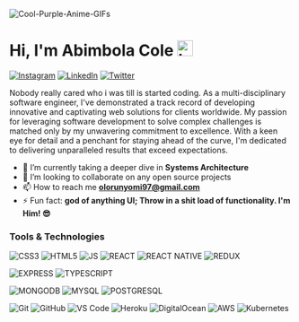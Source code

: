 
![Cool-Purple-Anime-GIFs](https://github.com/olorunyomi97/olorunyomi97/assets/60350428/beadcd75-f0c1-45f3-bb26-23279fa96e62)

# Hi, I'm Abimbola Cole <img src="https://user-images.githubusercontent.com/1303154/88677602-1635ba80-d120-11ea-84d8-d263ba5fc3c0.gif" width="28px" alt="hi">

[![Instagram](https://img.shields.io/badge/Instagram-%23E4405F.svg?style=for-the-badge&logo=Instagram&logoColor=white&style=flat-square)](https://www.instagram.com/abimbola_cole_/)
[![LinkedIn](https://img.shields.io/badge/linkedin-%230077B5.svg?style=for-the-badge&logo=linkedin&logoColor=white&style=flat-square)](https://https://www.linkedin.com/in/abimbola-cole-balogun-84a68011a/)
[![Twitter](https://img.shields.io/badge/-Twitter-1DA1F2?logo=twitter&logoColor=white&style=flat-square)](https://twitter.com/Abimbola_Cole_)

Nobody really cared who i was till is started coding. As a multi-disciplinary software engineer, I've demonstrated a track record of developing innovative and captivating web solutions for clients worldwide. My passion for leveraging software development to solve complex challenges is matched only by my unwavering commitment to excellence. With a keen eye for detail and a penchant for staying ahead of the curve, I'm dedicated to delivering unparalleled results that exceed expectations.

- 🌱 I’m currently taking a deeper dive in **Systems Architecture**
- 👯 I’m looking to collaborate on any open source projects
- 📫 How to reach me **olorunyomi97@gmail.com**
- ⚡ Fun fact: **god of anything UI; Throw in a shit load of functionality. I'm Him! 😎**

### Tools & Technologies
![CSS3](https://img.shields.io/badge/CSS3-1572B6?style=for-the-badge&logo=css3&logoColor=white)
![HTML5](https://img.shields.io/badge/HTML5-E34F26?style=for-the-badge&logo=html5&logoColor=white)
![JS](https://img.shields.io/badge/JavaScript-323330?style=for-the-badge&logo=javascript&logoColor=F7DF1E)
![REACT](https://img.shields.io/badge/React-20232A?style=for-the-badge&logo=react&logoColor=61DAFB)
![REACT NATIVE](https://img.shields.io/badge/Reactnative-20232A?style=for-the-badge&logo=react&logoColor=61DAFB)
![REDUX](https://img.shields.io/badge/redux-%23593d88.svg?style=for-the-badge&logo=redux&logoColor=white)

![EXPRESS](https://img.shields.io/badge/Express.js-404D59?style=for-the-badge)
![TYPESCRIPT](https://img.shields.io/badge/TypeScript-007ACC?style=for-the-badge&logo=typescript&logoColor=white)


![MONGODB](https://img.shields.io/badge/MongoDB-4EA94B?style=for-the-badge&logo=mongodb&logoColor=white)
![MYSQL](https://img.shields.io/badge/MySQL-00000F?style=for-the-badge&logo=mysql&logoColor=white)
![POSTGRESQL](https://img.shields.io/badge/PostgreSQL-316192?style=for-the-badge&logo=postgresql&logoColor=white)


![Git](https://img.shields.io/badge/-Git-F05032?style=for-the-badge&logo=git&logoColor=white)
![GitHub](https://img.shields.io/badge/GitHub-100000?style=for-the-badge&logo=github&logoColor=white)
![VS Code](https://img.shields.io/badge/-VS%20Code-007ACC?style=for-the-badge&logo=visual%20studio%20code&logoColor=white)
![Heroku](https://img.shields.io/badge/Heroku-430098?style=for-the-badge&logo=heroku&logoColor=white)
![DigitalOcean](https://img.shields.io/badge/DigitalOcean-%230167ff.svg?style=for-the-badge&logo=digitalOcean&logoColor=white)
![AWS](https://img.shields.io/badge/Amazon_AWS-232F3E?style=for-the-badge&logo=amazon-aws&logoColor=white)
![Kubernetes](https://img.shields.io/badge/kubernetes-%23326ce5.svg?style=for-the-badge&logo=kubernetes&logoColor=white)
